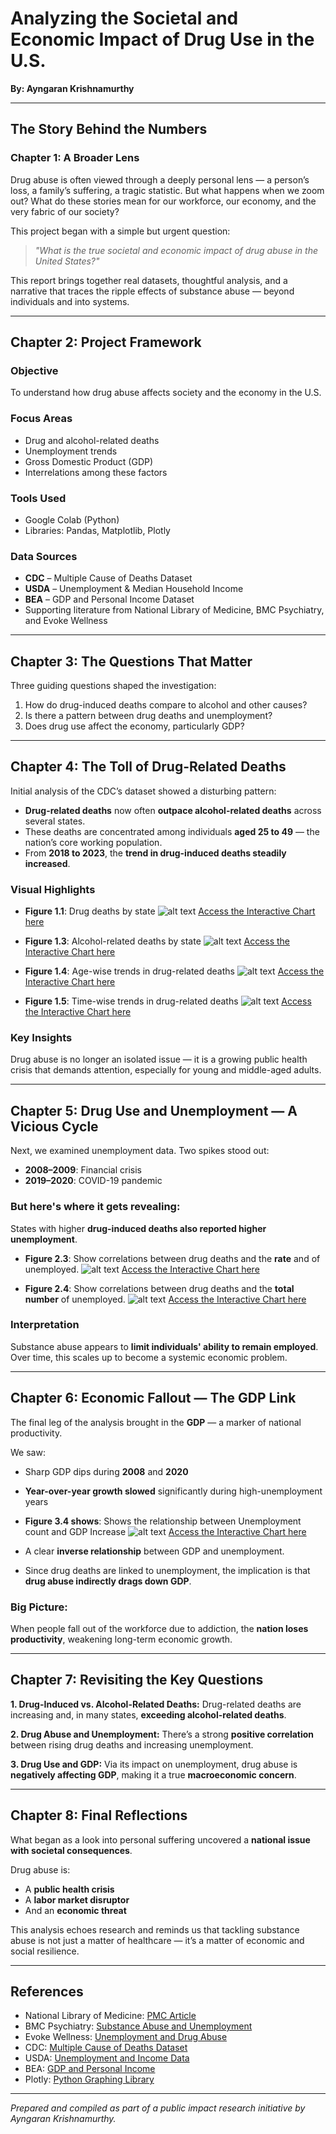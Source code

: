 # Analyzing the Societal and Economic Impact of Drug Use in the U.S.

**By: Ayngaran Krishnamurthy**

---

## The Story Behind the Numbers

### Chapter 1: A Broader Lens

Drug abuse is often viewed through a deeply personal lens — a person’s loss, a family’s suffering, a tragic statistic. But what happens when we zoom out? What do these stories mean for our workforce, our economy, and the very fabric of our society?

This project began with a simple but urgent question:

> *"What is the true societal and economic impact of drug abuse in the United States?"*

This report brings together real datasets, thoughtful analysis, and a narrative that traces the ripple effects of substance abuse — beyond individuals and into systems.

---

## Chapter 2: Project Framework

### Objective
To understand how drug abuse affects society and the economy in the U.S.

### Focus Areas
- Drug and alcohol-related deaths
- Unemployment trends
- Gross Domestic Product (GDP)
- Interrelations among these factors

### Tools Used
- Google Colab (Python)
- Libraries: Pandas, Matplotlib, Plotly

### Data Sources
- **CDC** – Multiple Cause of Deaths Dataset
- **USDA** – Unemployment & Median Household Income
- **BEA** – GDP and Personal Income Dataset
- Supporting literature from National Library of Medicine, BMC Psychiatry, and Evoke Wellness

---

## Chapter 3: The Questions That Matter

Three guiding questions shaped the investigation:

1. How do drug-induced deaths compare to alcohol and other causes?
2. Is there a pattern between drug deaths and unemployment?
3. Does drug use affect the economy, particularly GDP?

---

## Chapter 4: The Toll of Drug-Related Deaths

Initial analysis of the CDC’s dataset showed a disturbing pattern:

- **Drug-related deaths** now often **outpace alcohol-related deaths** across several states.
- These deaths are concentrated among individuals **aged 25 to 49** — the nation’s core working population.
- From **2018 to 2023**, the **trend in drug-induced deaths steadily increased**.

### Visual Highlights
- **Figure 1.1**: Drug deaths by state
![alt text](image.png)
[Access the Interactive Chart here](https://polite-seahorse.static.domains/interactive-chart-11)

- **Figure 1.3**: Alcohol-related deaths by state
![alt text](image-1.png)
[Access the Interactive Chart here](https://polite-seahorse.static.domains/interactive-chart-11)

- **Figure 1.4**: Age-wise trends in drug-related deaths 
![alt text](image-2.png)
[Access the Interactive Chart here](https://polite-seahorse.static.domains/interactive-chart-12)

- **Figure 1.5**: Time-wise trends in drug-related deaths 
![alt text](image-3.png)
[Access the Interactive Chart here](https://polite-seahorse.static.domains/interactive-chart-13)

### Key Insights
Drug abuse is no longer an isolated issue — it is a growing public health crisis that demands attention, especially for young and middle-aged adults.

---

## Chapter 5: Drug Use and Unemployment — A Vicious Cycle

Next, we examined unemployment data. Two spikes stood out:

- **2008–2009**: Financial crisis
- **2019–2020**: COVID-19 pandemic

### But here's where it gets revealing:
States with higher **drug-induced deaths also reported higher unemployment**.

- **Figure 2.3**: Show correlations between drug deaths and the **rate** and  of unemployed.
![alt text](image-4.png)
[Access the Interactive Chart here](https://polite-seahorse.static.domains/interactive-chart-23)

- **Figure 2.4**: Show correlations between drug deaths and the **total number** of unemployed.
![alt text](image-5.png)
[Access the Interactive Chart here](https://polite-seahorse.static.domains/interactive-chart-24)

### Interpretation
Substance abuse appears to **limit individuals' ability to remain employed**. Over time, this scales up to become a systemic economic problem.

---

## Chapter 6: Economic Fallout — The GDP Link

The final leg of the analysis brought in the **GDP** — a marker of national productivity.

We saw:
- Sharp GDP dips during **2008** and **2020**
- **Year-over-year growth slowed** significantly during high-unemployment years

- **Figure 3.4 shows**: Shows the relationship between Unemployment count and GDP Increase 
![alt text](image-6.png)
[Access the Interactive Chart here](https://polite-seahorse.static.domains/interactive-chart-34)
- A clear **inverse relationship** between GDP and unemployment.
- Since drug deaths are linked to unemployment, the implication is that **drug abuse indirectly drags down GDP**.

### Big Picture:
When people fall out of the workforce due to addiction, the **nation loses productivity**, weakening long-term economic growth.

---

## Chapter 7: Revisiting the Key Questions

**1. Drug-Induced vs. Alcohol-Related Deaths:**
Drug-related deaths are increasing and, in many states, **exceeding alcohol-related deaths**.

**2. Drug Abuse and Unemployment:**
There’s a strong **positive correlation** between rising drug deaths and increasing unemployment.

**3. Drug Use and GDP:**
Via its impact on unemployment, drug abuse is **negatively affecting GDP**, making it a true **macroeconomic concern**.

---

## Chapter 8: Final Reflections

What began as a look into personal suffering uncovered a **national issue with societal consequences**. 

Drug abuse is:
- A **public health crisis**
- A **labor market disruptor**
- And an **economic threat**

This analysis echoes research and reminds us that tackling substance abuse is not just a matter of healthcare — it’s a matter of economic and social resilience.

---

## References
- National Library of Medicine: [PMC Article](https://pmc.ncbi.nlm.nih.gov/articles/PMC10137824/)
- BMC Psychiatry: [Substance Abuse and Unemployment](https://bmcpsychiatry.biomedcentral.com/articles/10.1186/s12888-020-02981-7)
- Evoke Wellness: [Unemployment and Drug Abuse](https://www.evokecoconutcreek.com/blog/unemployment-and-drug-abuse/)
- CDC: [Multiple Cause of Deaths Dataset](https://wonder.cdc.gov/wonder/help/mcd-expanded.html)
- USDA: [Unemployment and Income Data](https://www.ers.usda.gov/data-products/county-level-data-sets/county-level-data-sets-download-data)
- BEA: [GDP and Personal Income](https://apps.bea.gov/itable)
- Plotly: [Python Graphing Library](https://plotly.com/python/getting-started/)

---

*Prepared and compiled as part of a public impact research initiative by Ayngaran Krishnamurthy.*
